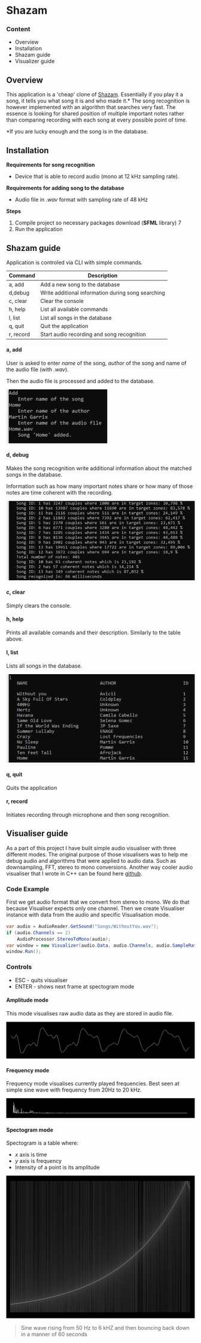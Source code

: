 # Shazam

### Content

- Overview
- Installation
- Shazam guide
- Visualizer guide

## Overview

This application is a 'cheap' clone of [Shazam](https://www.shazam.com/). Essentially if you play it a song, it tells you what song it is and who made it.* The song recognition is however implemented with an algorithm that searches very fast. The essence is looking for shared position of multiple important notes rather than comparing recording with each song at every possible point of time.

*If you are lucky enough and the song is in the database.

## Installation

**Requirements for song recognition**

- Device that is able to record audio (mono at 12 kHz sampling rate).

**Requirements for adding song to the database**

- Audio file in *.wav* format with sampling rate of 48 kHz

**Steps**

1. Compile project so necessary packages download (**SFML** library) 7
2. Run the application

## Shazam guide

Application is controled via CLI with simple commands.

| Command | Description                    						|
| ------- | ----------------------------------------------------|
| a, add  | Add a new song to the database 						|
| d,debug | Write additional information during song searching	|
| c, clear| Clear the console									|
| h, help | List all available commands							|
| l, list | List all songs in the database	|
| q, quit | Quit the application 								|
|r, record| Start audio recording and song recognition 			|

#### a, add

User is asked to enter *name* of the song, *author* of the song and name of the audio file (with *.wav*).

Then the audio file is processed and added to the database.

![adding new song](Documentation/Images/ADD.PNG)

#### d, debug

Makes the song recognition write additional information about the matched songs in the database.

Information such as how many important notes share or how many of those notes are time coherent with the recording. 

![debug information](Documentation/Images/DEBUG.PNG)

#### c, clear

Simply clears the console.

#### h, help

Prints all available comands and their description. Similarly to the table above.

#### l, list

Lists all songs in the database.

![listed songs](Documentation/Images/LIST.PNG)

#### q, quit

Quits the application

#### r, record

Initiates recording through microphone and then song recognition.



## Visualiser guide

As a part of this project I have built simple audio visualiser with three different modes. The original purpose of those visualisers was to help me debug audio and algorithms that were applied to audio data. Such as downsampling, FFT, stereo to mono conversions. Another way cooler audio visualiser that I wrote in C++ can be found here [github](**JanKleprlik/AudioVizualizer**).

### Code Example

First we get audio format that we convert from stereo to mono. We do that because Visualiser expects only one channel. Then we create Visualiser instance with data from the audio and specific Visualisation mode.

~~~c#
var audio = AudioReader.GetSound("Songs/WithoutYou.wav");
if (audio.Channels == 2)
    AudioProcessor.StereoToMono(audio);
var window = new Visualizer(audio.Data, audio.Channels, audio.SampleRate, VisualisationModes.Frequencies);
window.Run();
~~~

### Controls

- ESC - quits visualiser
- ENTER - shows next frame at spectogram mode

#### Amplitude mode

This mode visualises raw audio data as they are stored in audio file.

![Amplitude mode](Documentation/Images/AMPLITUDE.PNG)

#### Frequency mode

Frequency mode visualises currently played frequencies. Best seen at simple sine wave with frequency from 20Hz to 20 kHz. 

![Amplitude mode](Documentation/Images/FREQUENCIES.PNG)

#### Spectogram mode

Spectogram is a table where:

- *x* axis is time
- *y* axis is frequency
- Intensity of a point is its amplitude

![Amplitude mode](Documentation/Images/SPECTOGRAM.PNG)

> Sine wave rising from 50 Hz to 6 kHZ and then bouncing back down in a manner of 60 seconds

